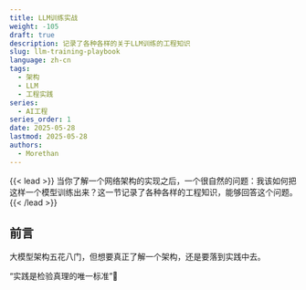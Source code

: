 ```yaml
---
title: LLM训练实战
weight: -105
draft: true
description: 记录了各种各样的关于LLM训练的工程知识
slug: llm-training-playbook
language: zh-cn
tags:
  - 架构
  - LLM
  - 工程实践
series:
  - AI工程
series_order: 1
date: 2025-05-28
lastmod: 2025-05-28
authors:
  - Morethan
---
```


{{< lead >}} 当你了解一个网络架构的实现之后，一个很自然的问题：我该如何把这样一个模型训练出来？这一节记录了各种各样的工程知识，能够回答这个问题。 {{< /lead >}}

## 前言

大模型架构五花八门，但想要真正了解一个架构，还是要落到实践中去。

“实践是检验真理的唯一标准”🫡
